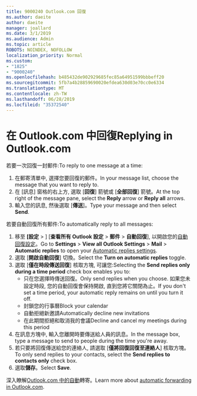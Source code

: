 ```yaml
---
title: 9000240 Outlook.com 回復
ms.author: daeite
author: daeite
manager: joallard
ms.date: 3/1/2019
ms.audience: Admin
ms.topic: article
ROBOTS: NOINDEX, NOFOLLOW
localization_priority: Normal
ms.custom:
- "1825"
- "9000240"
ms.openlocfilehash: b485432de902929685fec85a64951599bbbeff20
ms.sourcegitcommit: 5fb7a4b28859690020efdea630d03e70cc0e6334
ms.translationtype: MT
ms.contentlocale: zh-TW
ms.lasthandoff: 06/28/2019
ms.locfileid: "35372540"
---
```

# <a name="replying-in-outlookcom"></a><span data-ttu-id="f98fd-102">在 Outlook.com 中回復</span><span class="sxs-lookup"><span data-stu-id="f98fd-102">Replying in Outlook.com</span></span>

<span data-ttu-id="f98fd-103">若要一次回復一封郵件:</span><span class="sxs-lookup"><span data-stu-id="f98fd-103">To reply to one message at a time:</span></span>

1. <span data-ttu-id="f98fd-104">在郵寄清單中, 選擇您要回復的郵件。</span><span class="sxs-lookup"><span data-stu-id="f98fd-104">In your message list, choose the message that you want to reply to.</span></span>
2. <span data-ttu-id="f98fd-105">在 [訊息] 窗格的右上方, 選取 [**回復**] 箭號或 [**全部回復**] 箭號。</span><span class="sxs-lookup"><span data-stu-id="f98fd-105">At the top right of the message pane, select the **Reply** arrow or **Reply all** arrows.</span></span>
3. <span data-ttu-id="f98fd-106">輸入您的訊息, 然後選取 [**傳送**]。</span><span class="sxs-lookup"><span data-stu-id="f98fd-106">Type your message and then select **Send**.</span></span>

<span data-ttu-id="f98fd-107">若要自動回復所有郵件:</span><span class="sxs-lookup"><span data-stu-id="f98fd-107">To automatically reply to all messages:</span></span>

1. <span data-ttu-id="f98fd-108">移至 **[設定** > ] [**查看所有 Outlook 設定** > **郵件** > **自動回復**], 以開啟您的[自動回復設定](https://outlook.live.com/mail/options/mail/automaticReplies)。</span><span class="sxs-lookup"><span data-stu-id="f98fd-108">Go to **Settings** > **View all Outlook Settings** > **Mail** > **Automatic replies** to open your [Automatic replies settings](https://outlook.live.com/mail/options/mail/automaticReplies).</span></span>
2. <span data-ttu-id="f98fd-109">選取 [**開啟自動回復**] 切換。</span><span class="sxs-lookup"><span data-stu-id="f98fd-109">Select the **Turn on automatic replies** toggle.</span></span>
3. <span data-ttu-id="f98fd-110">選取 [**僅在時段傳送回復**] 核取方塊, 可讓您:</span><span class="sxs-lookup"><span data-stu-id="f98fd-110">Selecting the **Send replies only during a time period** check box enables you to:</span></span>
    - <span data-ttu-id="f98fd-111">只在您選擇時傳送回復。</span><span class="sxs-lookup"><span data-stu-id="f98fd-111">Only send replies when you choose.</span></span> <span data-ttu-id="f98fd-112">如果您未設定時段, 您的自動回復會保持開啟, 直到您將它關閉為止。</span><span class="sxs-lookup"><span data-stu-id="f98fd-112">If you don't set a time period, your automatic reply remains on until you turn it off.</span></span>
    - <span data-ttu-id="f98fd-113">封鎖您的行事曆</span><span class="sxs-lookup"><span data-stu-id="f98fd-113">Block your calendar</span></span>
    - <span data-ttu-id="f98fd-114">自動拒絕新邀請</span><span class="sxs-lookup"><span data-stu-id="f98fd-114">Automatically decline new invitations</span></span>
    - <span data-ttu-id="f98fd-115">在此期間拒絕和取消我的會議</span><span class="sxs-lookup"><span data-stu-id="f98fd-115">Decline and cancel my meetings during this period</span></span>
4. <span data-ttu-id="f98fd-116">在訊息方塊中, 輸入您離開時要傳送給人員的訊息。</span><span class="sxs-lookup"><span data-stu-id="f98fd-116">In the message box, type a message to send to people during the time you're away.</span></span>
5. <span data-ttu-id="f98fd-117">若只要將回復傳送給您的連絡人, 請選取 [**僅將回復回復至連絡人**] 核取方塊。</span><span class="sxs-lookup"><span data-stu-id="f98fd-117">To only send replies to your contacts, select the **Send replies to contacts only** check box.</span></span>
6. <span data-ttu-id="f98fd-118">選取**儲存**。</span><span class="sxs-lookup"><span data-stu-id="f98fd-118">Select **Save**.</span></span>

<span data-ttu-id="f98fd-119">深入瞭解[Outlook.com 中的自動](https://support.office.com/article/14614626-9855-48dc-a986-dec81d07b1a0)轉寄。</span><span class="sxs-lookup"><span data-stu-id="f98fd-119">Learn more about [automatic forwarding in Outlook.com](https://support.office.com/article/14614626-9855-48dc-a986-dec81d07b1a0).</span></span>